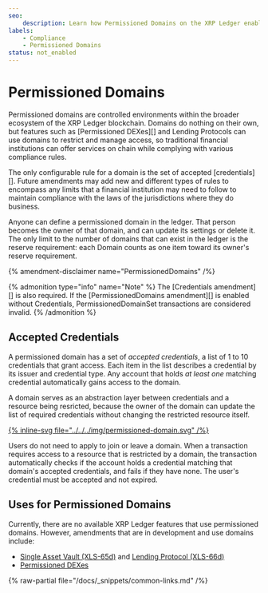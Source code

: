 ```yaml
---
seo:
    description: Learn how Permissioned Domains on the XRP Ledger enable controlled, secure blockchain environments. Explore their role in decentralized exchanges (DEXes) and lending protocols.
labels:
    - Compliance
    - Permissioned Domains
status: not_enabled
---
```

# Permissioned Domains

Permissioned domains are controlled environments within the broader ecosystem of the XRP Ledger blockchain. Domains do nothing on their own, but features such as [Permissioned DEXes][] and Lending Protocols can use domains to restrict and manage access, so traditional financial institutions can offer services on chain while complying with various compliance rules.

The only configurable rule for a domain is the set of accepted [credentials][]. Future amendments may add new and different types of rules to encompass any limits that a financial institution may need to follow to maintain compliance with the laws of the jurisdictions where they do business.

Anyone can define a permissioned domain in the ledger. That person becomes the owner of that domain, and can update its settings or delete it. The only limit to the number of domains that can exist in the ledger is the reserve requirement: each Domain counts as one item toward its owner's reserve requirement.

{% amendment-disclaimer name="PermissionedDomains" /%}

{% admonition type="info" name="Note" %}
The [Credentials amendment][] is also required. If the [PermissionedDomains amendment][] is enabled without Credentials, PermissionedDomainSet transactions are considered invalid.
{% /admonition %}

## Accepted Credentials

A permissioned domain has a set of _accepted credentials_, a list of 1 to 10 credentials that grant access. Each item in the list describes a credential by its issuer and credential type. Any account that holds _at least one_ matching credential automatically gains access to the domain.

A domain serves as an abstraction layer between credentials and a resource being resricted, because the owner of the domain can update the list of required credentials without changing the restricted resource itself.

[{% inline-svg file="../../../img/permissioned-domain.svg" /%}](../../../img/permissioned-domain.svg "Diagram: a permissioned DEX points to a permissioned domain by ID. The domain's Accepted Credentials describes 3 possible credentials to get access")

Users do not need to apply to join or leave a domain. When a transaction requires access to a resource that is restricted by a domain, the transaction automatically checks if the account holds a credential matching that domain's accepted credentials, and fails if they have none. The user's credential must be accepted and not expired.

## Uses for Permissioned Domains

Currently, there are no available XRP Ledger features that use permissioned domains. However, amendments that are in development and use domains include:

- [Single Asset Vault (XLS-65d)](https://opensource.ripple.com/docs/xls-65d-single-asset-vault) and [Lending Protocol (XLS-66d)](https://github.com/XRPLF/XRPL-Standards/pull/240)
- [Permissioned DEXes](./permissioned-dexes.md)

{% raw-partial file="/docs/_snippets/common-links.md" /%}
